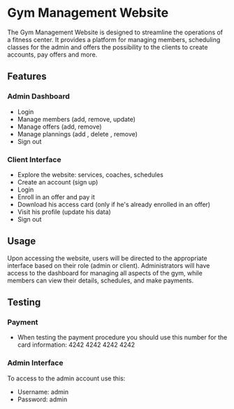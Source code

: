 # Gym Management Website

The Gym Management Website is designed to streamline the operations of a fitness center. It provides a platform for managing members, scheduling classes for the admin and offers the possibility to the clients to create accounts, pay offers and more.

## Features

### Admin Dashboard

- Login
- Manage members (add, remove, update)
- Manage offers (add, remove)
- Manage plannings (add , delete , remove)
- Sign out

### Client Interface

- Explore the website: services, coaches, schedules
- Create an account (sign up)
- Login
- Enroll in an offer and pay it
- Download his access card (only if he's already enrolled in an offer)
- Visit his profile (update his data)
- Sign out

## Usage

Upon accessing the website, users will be directed to the appropriate interface based on their role (admin or client). Administrators will have access to the dashboard for managing all aspects of the gym, while members can view their details, schedules, and make payments.

## Testing

### Payment
- When testing the payment procedure you should use this number for the card information: 4242 4242 4242 4242

### Admin Interface

To access to the admin account use this:

- Username: admin
- Password: admin

